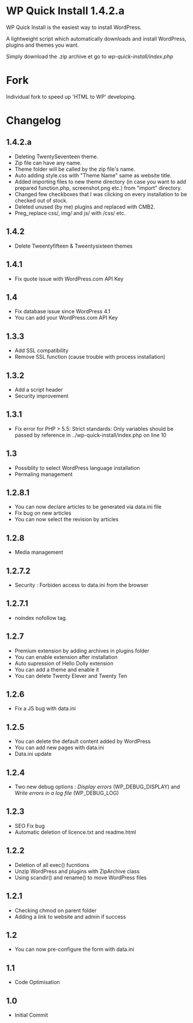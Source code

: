 WP Quick Install 1.4.2.a
================

WP Quick Install is the easiest way to install WordPress.

A lightweight script which automatically downloads and install WordPress, plugins and themes you want.

Simply download the .zip archive et go to *wp-quick-install/index.php*

Fork
================

Individual fork to speed up 'HTML to WP' developing.


Changelog
================


1.4.2.a
-----------
* Deleting TwentySeventeen theme.
* Zip file can have any name.
* Theme folder will be called by the zip file's name.
* Auto adding style.css with "Theme Name" same as website title.
* Added importing files to new theme directory (in case you want to add prepared function.php, screenshot.png etc.) from "import" directory.
* Changed few checkboxes that I was clicking on every installation to be checked out of stock.
* Deleted unused (by me) plugins and replaced with CMB2.
* Preg_replace css/, img/ and js/ with <?php echo bloginfo('template_url'); ?>/css/ etc.

1.4.2
-----------
* Delete Tweentyfifteen & Tweentysixteen themes

1.4.1
-----------
* Fix quote issue with WordPress.com API Key

1.4
-----------
* Fix database issue since WordPress 4.1
* You can add your WordPress.com API Key

1.3.3
-----------

* Add SSL compatibility
* Remove SSL function (cause trouble with process installation)

1.3.2
-----------

* Add a script header
* Security improvement

1.3.1
-----------

* Fix error for PHP > 5.5: Strict standards: Only variables should be passed by reference in ../wp-quick-install/index.php on line 10

1.3
-----------

* Possiblity to select WordPress language installation
* Permaling management


1.2.8.1
-----------

* You can now declare articles to be generated via data.ini file
* Fix bug on new articles
* You can now select the revision by articles

1.2.8
-----------

* Media management

1.2.7.2
-----------

* Security : Forbiden access to data.ini from the browser

1.2.7.1
-----------

* noindex nofollow tag.

1.2.7
-----------

* Premium extension by adding archives in plugins folder
* You can enable extension after installation
* Auto supression of Hello Dolly extension
* You can add a theme and enable it
* You can delete Twenty Elever and Twenty Ten

1.2.6
-----------

* Fix a JS bug with data.ini

1.2.5
-----------

* You can delete the default content added by WordPress
* You can add new pages with data.ini
* Data.ini update

1.2.4
-----------

* Two new debug options : *Display errors* (WP_DEBUG_DISPLAY) and *Write errors in a log file* (WP_DEBUG_LOG)

1.2.3
-----------

* SEO Fix bug
* Automatic deletion of licence.txt and readme.html

1.2.2
-----------

* Deletion of all exec() fucntions
* Unzip WordPress and plugins with ZipArchive class
* Using scandir() and rename() to move WordPress files

1.2.1
-----------

* Checking chmod on parent folder
* Adding a link to website and admin if success

1.2
-----------

* You can now pre-configure the form with data.ini


1.1
-----------

* Code Optimisation


1.0
-----------

* Initial Commit

